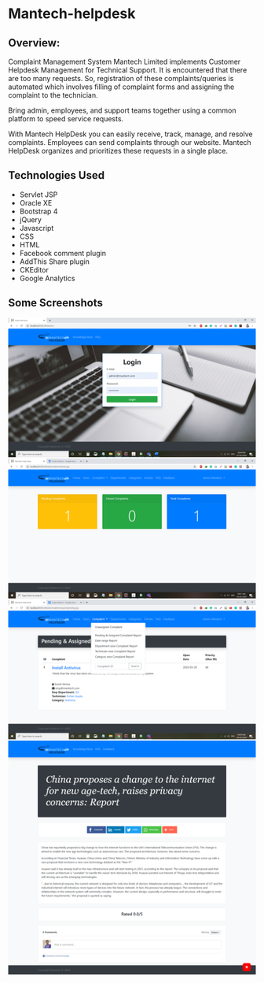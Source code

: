 # Mantech-helpdesk

## Overview:
Complaint Management System
Mantech Limited implements Customer Helpdesk Management for Technical Support. It is encountered that there are too many requests. So, registration of these complaints/queries is automated which involves filling of complaint forms and assigning the complaint to the technician.

Bring admin, employees, and support teams together using a common platform to speed service requests.

With Mantech HelpDesk you can easily receive, track, manage, and resolve complaints. Employees can send complaints through our website. Mantech HelpDesk organizes and prioritizes these requests in a single place.

## Technologies Used
- Servlet JSP
- Oracle XE
- Bootstrap 4
- jQuery
- Javascript
- CSS
- HTML
- Facebook comment plugin
- AddThis Share plugin
- CKEditor
- Google Analytics

## Some Screenshots
![sc1](WebContent/sc1.png)
![sc2](WebContent/sc2.png)
![sc3](WebContent/sc3.png)
![sc4](WebContent/sc4.png)
